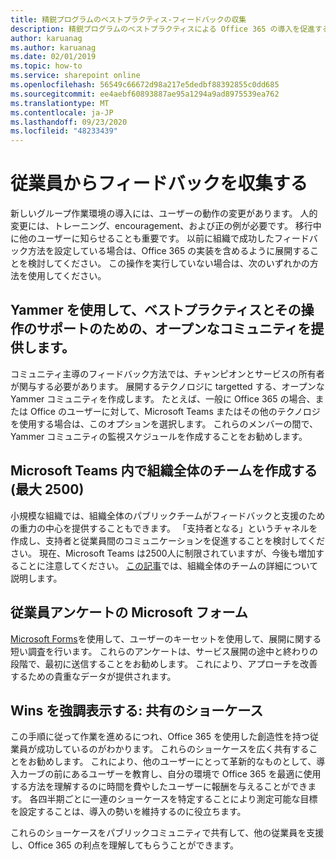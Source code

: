 ```yaml
---
title: 精鋭プログラムのベストプラクティス-フィードバックの収集
description: 精鋭プログラムのベストプラクティスによる Office 365 の導入を促進する
author: karuanag
ms.author: karuanag
ms.date: 02/01/2019
ms.topic: how-to
ms.service: sharepoint online
ms.openlocfilehash: 56549c66672d98a217e5dedbf88392855c0dd685
ms.sourcegitcommit: ee4aebf60893887ae95a1294a9ad8975539ea762
ms.translationtype: MT
ms.contentlocale: ja-JP
ms.lasthandoff: 09/23/2020
ms.locfileid: "48233439"
---
```

# <a name="collect-feedback-from-your-employees"></a>従業員からフィードバックを収集する

新しいグループ作業環境の導入には、ユーザーの動作の変更があります。 人的変更には、トレーニング、encouragement、および正の例が必要です。 移行中に他のユーザーに知らせることも重要です。 以前に組織で成功したフィードバック方法を設定している場合は、Office 365 の実装を含めるように展開することを検討してください。 この操作を実行していない場合は、次のいずれかの方法を使用してください。

## <a name="use-yammer-to-provide-an-open-community-for-best-practices-and-support-for-the-experience"></a>Yammer を使用して、ベストプラクティスとその操作のサポートのための、オープンなコミュニティを提供します。
コミュニティ主導のフィードバック方法では、チャンピオンとサービスの所有者が関与する必要があります。 展開するテクノロジに targetted する、オープンな Yammer コミュニティを作成します。 たとえば、一般に Office 365 の場合、または Office のユーザーに対して、Microsoft Teams またはその他のテクノロジを使用する場合は、このオプションを選択します。  これらのメンバーの間で、Yammer コミュニティの監視スケジュールを作成することをお勧めします。 

## <a name="creating-an-org-wide-team-within-microsoft-teams-up-to-2500"></a>Microsoft Teams 内で組織全体のチームを作成する (最大 2500)
小規模な組織では、組織全体のパブリックチームがフィードバックと支援のための重力の中心を提供することもできます。  「支持者となる」というチャネルを作成し、支持者と従業員間のコミュニケーションを促進することを検討してください。  現在、Microsoft Teams は2500人に制限されていますが、今後も増加することに注意してください。 [この記事](https://docs.microsoft.com/microsoftteams/create-an-org-wide-team)では、組織全体のチームの詳細について説明します。 

## <a name="microsoft-forms-for-employee-surveys"></a>従業員アンケートの Microsoft フォーム

[Microsoft Forms](https://support.office.com/forms)を使用して、ユーザーのキーセットを使用して、展開に関する短い調査を行います。  これらのアンケートは、サービス展開の途中と終わりの段階で、最初に送信することをお勧めします。  これにより、アプローチを改善するための貴重なデータが提供されます。  

## <a name="highlight-the-wins-share-showcases"></a>Wins を強調表示する: 共有のショーケース
この手順に従って作業を進めるにつれ、Office 365 を使用した創造性を持つ従業員が成功しているのがわかります。 これらのショーケースを広く共有することをお勧めします。 これにより、他のユーザーにとって革新的なものとして、導入カーブの前にあるユーザーを教育し、自分の環境で Office 365 を最適に使用する方法を理解するのに時間を費やしたユーザーに報酬を与えることができます。 各四半期ごとに一連のショーケースを特定することにより測定可能な目標を設定することは、導入の勢いを維持するのに役立ちます。

これらのショーケースをパブリックコミュニティで共有して、他の従業員を支援し、Office 365 の利点を理解してもらうことができます。  